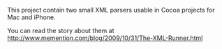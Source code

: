 This project contain two small XML parsers usable in Cocoa projects for Mac and iPhone.

You can read the story about them at http://www.memention.com/blog/2009/10/31/The-XML-Runner.html 
